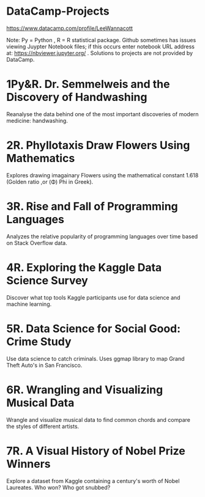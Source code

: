 # DataCamp-Projects
https://www.datacamp.com/profile/LeeWannacott

Note: Py = Python , R = R statistical package.
Github sometimes has issues viewing Juypter Notebook files; if this occurs enter notebook URL address at: https://nbviewer.jupyter.org/
. Solutions to projects are not provided by DataCamp.

# 1Py&R. Dr. Semmelweis and the Discovery of Handwashing
Reanalyse the data behind one of the most important discoveries of modern medicine: handwashing.

# 2R. Phyllotaxis Draw Flowers Using Mathematics
Explores drawing imagainary Flowers using the mathematical constant 1.618 (Golden ratio ,or (Φ) Phi in Greek).

# 3R. Rise and Fall of Programming Languages
Analyzes the relative popularity of programming languages over time based on Stack Overflow data.

# 4R. Exploring the Kaggle Data Science Survey
Discover what top tools Kaggle participants use for data science and machine learning.

# 5R. Data Science for Social Good: Crime Study
Use data science to catch criminals. Uses ggmap library to map Grand Theft Auto's in San Francisco.

# 6R. Wrangling and Visualizing Musical Data
Wrangle and visualize musical data to find common chords and compare the styles of different artists.

# 7R. A Visual History of Nobel Prize Winners
Explore a dataset from Kaggle containing a century's worth of Nobel Laureates. Who won? Who got snubbed?
